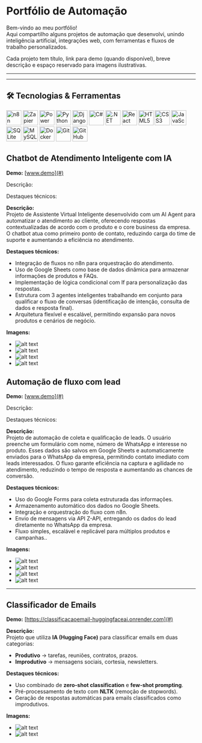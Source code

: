 # Portfólio de Automação

Bem-vindo ao meu portfólio!  
Aqui compartilho alguns projetos de automação que desenvolvi, unindo inteligência artificial, integrações web, com ferramentas e fluxos de trabalho personalizados.  

Cada projeto tem título, link para demo (quando disponível), breve descrição e espaço reservado para imagens ilustrativas.  

------

---

## 🛠️ Tecnologias & Ferramentas

<p align="left">
  <!-- Low-code / Automação -->
  <img src="https://img.shields.io/badge/n8n-%23000000.svg?style=for-the-badge&logo=n8n&logoColor=white" width="40" height="40" alt="n8n"/>
  <img src="https://img.shields.io/badge/Zapier-%23FF6A00.svg?style=for-the-badge&logo=Zapier&logoColor=white" width="40" height="40" alt="Zapier"/>
  <img src="https://img.shields.io/badge/Power%20BI-%23F2C811.svg?style=for-the-badge&logo=microsoft-power-bi&logoColor=black" width="40" height="40" alt="Power BI"/>
  
  <!-- Backend -->
  <img src="https://cdn.jsdelivr.net/gh/devicons/devicon/icons/python/python-original.svg" width="40" height="40" alt="Python"/>
  <img src="https://cdn.jsdelivr.net/gh/devicons/devicon/icons/django/django-plain.svg" width="40" height="40" alt="Django"/>
  <img src="https://cdn.jsdelivr.net/gh/devicons/devicon/icons/csharp/csharp-original.svg" width="40" height="40" alt="C#"/>
  <img src="https://cdn.jsdelivr.net/gh/devicons/devicon/icons/dotnetcore/dotnetcore-original.svg" width="40" height="40" alt=".NET Core"/>

  <!-- Frontend -->
  <img src="https://cdn.jsdelivr.net/gh/devicons/devicon/icons/react/react-original.svg" width="40" height="40" alt="React"/>
  <img src="https://cdn.jsdelivr.net/gh/devicons/devicon/icons/html5/html5-original.svg" width="40" height="40" alt="HTML5"/>
  <img src="https://cdn.jsdelivr.net/gh/devicons/devicon/icons/css3/css3-original.svg" width="40" height="40" alt="CSS3"/>
  <img src="https://cdn.jsdelivr.net/gh/devicons/devicon/icons/javascript/javascript-original.svg" width="40" height="40" alt="JavaScript"/>

  <!-- Banco de Dados -->
  <img src="https://cdn.jsdelivr.net/gh/devicons/devicon/icons/sqlite/sqlite-original.svg" width="40" height="40" alt="SQLite"/>
  <img src="https://cdn.jsdelivr.net/gh/devicons/devicon/icons/mysql/mysql-original.svg" width="40" height="40" alt="MySQL"/>

  <!-- DevOps / Outros -->
  <img src="https://cdn.jsdelivr.net/gh/devicons/devicon/icons/docker/docker-original.svg" width="40" height="40" alt="Docker"/>
  <img src="https://cdn.jsdelivr.net/gh/devicons/devicon/icons/git/git-original.svg" width="40" height="40" alt="Git"/>
  <img src="https://cdn.jsdelivr.net/gh/devicons/devicon/icons/github/github-original.svg" width="40" height="40" alt="GitHub"/>
</p>


## Chatbot de Atendimento Inteligente com IA
**Demo:** [www.demo](#)  

Descrição:

Destaques técnicos:

**Descrição:**  
Projeto de Assistente Virtual Inteligente desenvolvido com um AI Agent para automatizar o atendimento ao cliente, oferecendo respostas contextualizadas de acordo com o produto e o core business da empresa.
O chatbot atua como primeiro ponto de contato, reduzindo carga do time de suporte e aumentando a eficiência no atendimento.

**Destaques técnicos:**  

- Integração de fluxos no n8n para orquestração do atendimento.
- Uso de Google Sheets como base de dados dinâmica para armazenar informações de produtos e FAQs.
- Implementação de lógica condicional com If para personalização das respostas.
- Estrutura com 3 agentes inteligentes trabalhando em conjunto para qualificar o fluxo de conversas (identificação de intenção, consulta de dados e resposta final).
- Arquitetura flexível e escalável, permitindo expansão para novos produtos e cenários de negócio. 

**Imagens:**  
- ![alt text](image.png)
- ![alt text](image-1.png)
- ![alt text](image-2.png)
- ![alt text](image-3.png)


## Automação de fluxo com lead
**Demo:** [www.demo](#)  

Descrição:

Destaques técnicos:

**Descrição:**  
Projeto de automação de coleta e qualificação de leads.
O usuário preenche um formulário com nome, número de WhatsApp e interesse no produto. Esses dados são salvos em Google Sheets e automaticamente enviados para o WhatsApp da empresa, permitindo contato imediato com leads interessados.
O fluxo garante eficiência na captura e agilidade no atendimento, reduzindo o tempo de resposta e aumentando as chances de conversão.

**Destaques técnicos:**  

- Uso do Google Forms para coleta estruturada das informações.
- Armazenamento automático dos dados no Google Sheets.
- Integração e orquestração do fluxo com n8n.
- Envio de mensagens via API Z-API, entregando os dados do lead diretamente no WhatsApp da empresa.
- Fluxo simples, escalável e replicável para múltiplos produtos e campanhas.. 

**Imagens:**  

- ![alt text](image-6.png)
- ![alt text](image-7.png)
- ![alt text](image-8.png)
- ![alt text](image-9.png)

-------
## Classificador de Emails  
**Demo:** [https://classificacaoemail-huggingfaceai.onrender.com](#)  

**Descrição:**  
Projeto que utiliza **IA (Hugging Face)** para classificar emails em duas categorias:  
- **Produtivo** → tarefas, reuniões, contratos, prazos.  
- **Improdutivo** → mensagens sociais, cortesia, newsletters.  

**Destaques técnicos:**  
- Uso combinado de **zero-shot classification** e **few-shot prompting**.  
- Pré-processamento de texto com **NLTK** (remoção de stopwords).  
- Geração de respostas automáticas para emails classificados como improdutivos.  

**Imagens:**  
- ![alt text](image-4.png)  
- ![alt text](image-5.png)